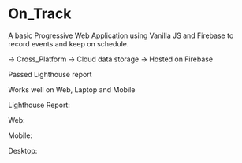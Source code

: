 # On_Track

A basic Progressive Web Application using Vanilla JS and Firebase to record events and keep on schedule.

-> Cross_Platform
-> Cloud data storage
-> Hosted on Firebase

Passed Lighthouse report

Works well on Web, Laptop and Mobile

Lighthouse Report:

Web:

Mobile:

Desktop:
